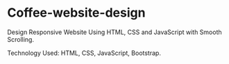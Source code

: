 # Coffee-website-design

Design Responsive Website Using HTML, CSS and JavaScript with Smooth Scrolling.

Technology Used: HTML, CSS, JavaScript, Bootstrap.
